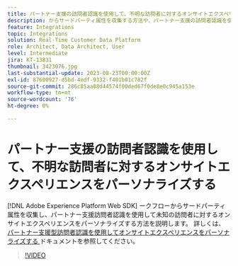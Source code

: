 ```yaml
---
title: パートナー支援の訪問者認識を使用して、不明な訪問者に対するオンサイトエクスペリエンスをパーソナライズする
description: からサードパーティ属性を収集する方法や、パートナー支援の訪問者認識を使用して  [!DNL Adobe Experience Platform Web SDK]  不明な訪問者に対するオンサイトエクスペリエンスをパーソナライズする方法について説明します。
feature: Integrations
topic: Integrations
solution: Real-Time Customer Data Platform
role: Architect, Data Architect, User
level: Intermediate
jira: KT-13831
thumbnail: 3423076.jpg
last-substantial-update: 2023-08-23T00:00:00Z
exl-id: 87600927-d5bd-4edf-9332-f401b01c782f
source-git-commit: 286c85aa88d44574f00ded67f0de8e0c945a153e
workflow-type: tm+mt
source-wordcount: '76'
ht-degree: 0%

---
```


# パートナー支援の訪問者認識を使用して、不明な訪問者に対するオンサイトエクスペリエンスをパーソナライズする

[!DNL Adobe Experience Platform Web SDK] ークフローからサードパーティ属性を収集し、パートナー支援訪問者認識を使用して未知の訪問者に対するオンサイトエクスペリエンスをパーソナライズする方法を説明します。 詳しくは、[ パートナー支援型訪問者認識を使用してオンサイトエクスペリエンスをパーソナライズする ](https://experienceleague.adobe.com/docs/experience-platform/rtcdp/use-cases/partner-data/onsite-personalization.html?lang=ja) ドキュメントを参照してください。

>[!VIDEO](https://video.tv.adobe.com/v/3423076/?learn=on&enablevpops)
